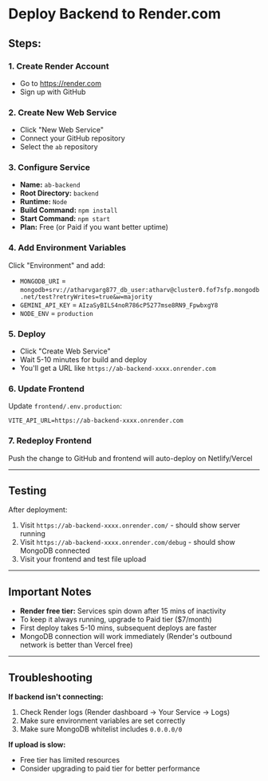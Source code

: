 # Deploy Backend to Render.com

## Steps:

### 1. Create Render Account
- Go to https://render.com
- Sign up with GitHub

### 2. Create New Web Service
- Click "New Web Service"
- Connect your GitHub repository
- Select the `ab` repository

### 3. Configure Service
- **Name:** `ab-backend`
- **Root Directory:** `backend`
- **Runtime:** `Node`
- **Build Command:** `npm install`
- **Start Command:** `npm start`
- **Plan:** Free (or Paid if you want better uptime)

### 4. Add Environment Variables
Click "Environment" and add:
- `MONGODB_URI` = `mongodb+srv://atharvgarg877_db_user:atharv@cluster0.fof7sfp.mongodb.net/test?retryWrites=true&w=majority`
- `GEMINI_API_KEY` = `AIzaSyBILS4noR786cP5277mse8RN9_FpwbxgY8`
- `NODE_ENV` = `production`

### 5. Deploy
- Click "Create Web Service"
- Wait 5-10 minutes for build and deploy
- You'll get a URL like `https://ab-backend-xxxx.onrender.com`

### 6. Update Frontend
Update `frontend/.env.production`:
```
VITE_API_URL=https://ab-backend-xxxx.onrender.com
```

### 7. Redeploy Frontend
Push the change to GitHub and frontend will auto-deploy on Netlify/Vercel

---

## Testing

After deployment:
1. Visit `https://ab-backend-xxxx.onrender.com/` - should show server running
2. Visit `https://ab-backend-xxxx.onrender.com/debug` - should show MongoDB connected
3. Visit your frontend and test file upload

---

## Important Notes

- **Render free tier:** Services spin down after 15 mins of inactivity
- To keep it always running, upgrade to Paid tier ($7/month)
- First deploy takes 5-10 mins, subsequent deploys are faster
- MongoDB connection will work immediately (Render's outbound network is better than Vercel free)

---

## Troubleshooting

**If backend isn't connecting:**
1. Check Render logs (Render dashboard → Your Service → Logs)
2. Make sure environment variables are set correctly
3. Make sure MongoDB whitelist includes `0.0.0.0/0`

**If upload is slow:**
- Free tier has limited resources
- Consider upgrading to paid tier for better performance

